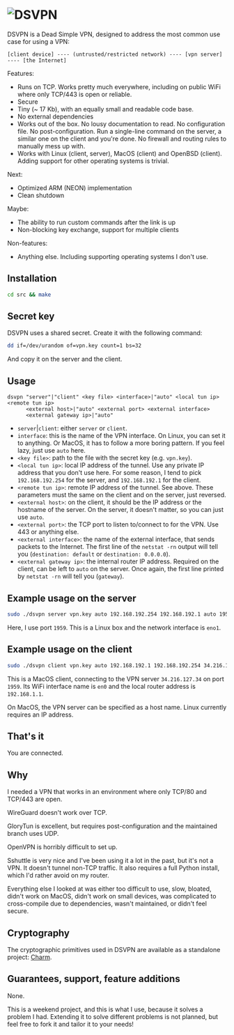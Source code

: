 # ![DSVPN](https://raw.github.com/jedisct1/dsvpn/master/logo.png)

DSVPN is a Dead Simple VPN, designed to address the most common use case for using a VPN:

```text
[client device] ---- (untrusted/restricted network) ---- [vpn server] ---- [the Internet]
```

Features:

* Runs on TCP. Works pretty much everywhere, including on public WiFi where only TCP/443 is open or reliable.
* Secure
* Tiny (~ 17 Kb), with an equally small and readable code base.
* No external dependencies
* Works out of the box. No lousy documentation to read. No configuration file. No post-configuration. Run a single-line command on the server, a similar one on the client and you're done. No firewall and routing rules to manually mess up with.
* Works with Linux (client, server), MacOS (client) and OpenBSD (client). Adding support for other operating systems is trivial.

Next:

* Optimized ARM (NEON) implementation
* Clean shutdown

Maybe:

* The ability to run custom commands after the link is up
* Non-blocking key exchange, support for multiple clients

Non-features:

* Anything else. Including supporting operating systems I don't use.

## Installation

```sh
cd src && make
```

## Secret key

DSVPN uses a shared secret. Create it with the following command:

```sh
dd if=/dev/urandom of=vpn.key count=1 bs=32
```

And copy it on the server and the client.

## Usage

```text
dsvpn "server"|"client" <key file> <interface>|"auto" <local tun ip> <remote tun ip>
      <external host>|"auto" <external port> <external interface>
      <external gateway ip>|"auto"
```

* `server`|`client`: either `server` or `client`.
* `interface`: this is the name of the VPN interface. On Linux, you can set it to anything. Or MacOS, it has to follow a more boring pattern. If you feel lazy, just use `auto` here.
* `<key file>`: path to the file with the secret key (e.g. `vpn.key`).
* `<local tun ip>`: local IP address of the tunnel. Use any private IP address that you don't use here. For some reason, I tend to pick `192.168.192.254` for the server, and `192.168.192.1` for the client.
* `<remote tun ip>`: remote IP address of the tunnel. See above. These parameters must the same on the client and on the server, just reversed.
* `<external host>`: on the client, it should be the IP address or the hostname of the server. On the server, it doesn't matter, so you can just use `auto`.
* `<external port>`: the TCP port to listen to/connect to for the VPN. Use 443 or anything else.
* `<external interface>`: the name of the external interface, that sends packets to the Internet. The first line of the `netstat -rn` output will tell you (`destination: default` or `destination: 0.0.0.0`).
* `<external gateway ip>`: the internal router IP address. Required on the client, can be left to `auto` on the server. Once again, the first line printed by `netstat -rn` will tell you (`gateway`).

## Example usage on the server

```sh
sudo ./dsvpn server vpn.key auto 192.168.192.254 192.168.192.1 auto 1959 eno1 auto
```

Here, I use port `1959`. This is a Linux box and the network interface is `eno1`.

## Example usage on the client

```sh
sudo ./dsvpn client vpn.key auto 192.168.192.1 192.168.192.254 34.216.127.34 1959 en0 192.168.1.1
```

This is a MacOS client, connecting to the VPN server `34.216.127.34` on port `1959`. Its WiFi interface name is `en0` and the local router address is `192.168.1.1`.

On MacOS, the VPN server can be specified as a host name. Linux currently requires an IP address.

## That's it

You are connected.

## Why

I needed a VPN that works in an environment where only TCP/80 and TCP/443 are open.

WireGuard doesn't work over TCP.

GloryTun is excellent, but requires post-configuration and the maintained branch uses UDP.

OpenVPN is horribly difficult to set up.

Sshuttle is very nice and I've been using it a lot in the past, but it's not a VPN. It doesn't tunnel non-TCP traffic. It also requires a full Python install, which I'd rather avoid on my router.

Everything else I looked at was either too difficult to use, slow, bloated, didn't work on MacOS, didn't work on small devices, was complicated to cross-compile due to dependencies, wasn't maintained, or didn't feel secure.

## Cryptography

The cryptographic primitives used in DSVPN are available as a standalone project: [Charm](https://github.com/jedisct1/charm).

## Guarantees, support, feature additions

None.

This is a weekend project, and this is what I use, because it solves a problem I had. Extending it to solve different problems is not planned, but feel free to fork it and tailor it to your needs!

